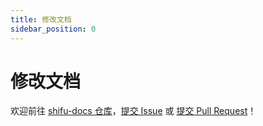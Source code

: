 ```yaml
---
title: 修改文档
sidebar_position: 0
---
```


# 修改文档

欢迎前往 [shifu-docs 仓库](https://github.com/Edgenesis/shifu-docs-docusaurus)，[提交 Issue](https://github.com/Edgenesis/shifu-docs-docusaurus/issues/new/choose) 或 [提交 Pull Request](https://github.com/Edgenesis/shifu-docs-docusaurus/compare)！
